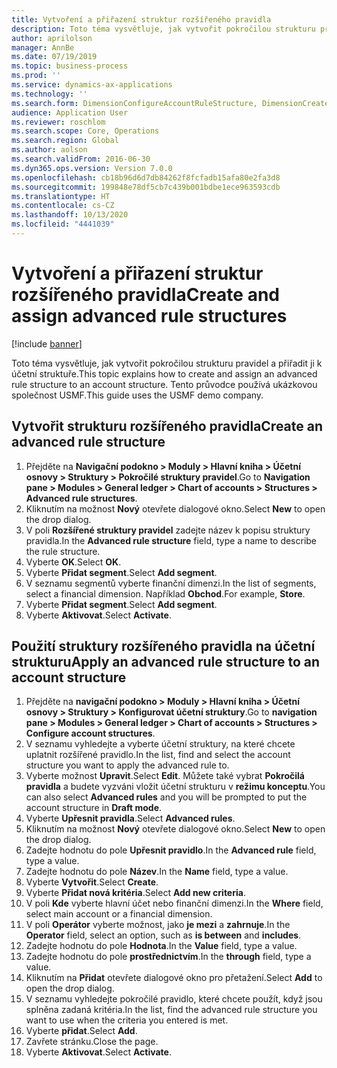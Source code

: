 ```yaml
---
title: Vytvoření a přiřazení struktur rozšířeného pravidla
description: Toto téma vysvětluje, jak vytvořit pokročilou strukturu pravidel a přiřadit ji k účetní struktuře.
author: aprilolson
manager: AnnBe
ms.date: 07/19/2019
ms.topic: business-process
ms.prod: ''
ms.service: dynamics-ax-applications
ms.technology: ''
ms.search.form: DimensionConfigureAccountRuleStructure, DimensionCreateAccountRuleStructure, DimensionHierarchyAddLevel, DimensionHierarchyConstraintActivate, DimensionConfigureAccountStructure, DimensionConfigureAccountRule, DimensionCreateAccountRule, DimensionSelectAccountRuleStructure
audience: Application User
ms.reviewer: roschlom
ms.search.scope: Core, Operations
ms.search.region: Global
ms.author: aolson
ms.search.validFrom: 2016-06-30
ms.dyn365.ops.version: Version 7.0.0
ms.openlocfilehash: cb18b96d6d7db84262f8fcfadb15afa80e2fa3d8
ms.sourcegitcommit: 199848e78df5cb7c439b001bdbe1ece963593cdb
ms.translationtype: HT
ms.contentlocale: cs-CZ
ms.lasthandoff: 10/13/2020
ms.locfileid: "4441039"
---
```

# <a name="create-and-assign-advanced-rule-structures"></a><span data-ttu-id="771e5-103">Vytvoření a přiřazení struktur rozšířeného pravidla</span><span class="sxs-lookup"><span data-stu-id="771e5-103">Create and assign advanced rule structures</span></span>

[!include [banner](../../includes/banner.md)]

<span data-ttu-id="771e5-104">Toto téma vysvětluje, jak vytvořit pokročilou strukturu pravidel a přiřadit ji k účetní struktuře.</span><span class="sxs-lookup"><span data-stu-id="771e5-104">This topic explains how to create and assign an advanced rule structure to an account structure.</span></span> <span data-ttu-id="771e5-105">Tento průvodce používá ukázkovou společnost USMF.</span><span class="sxs-lookup"><span data-stu-id="771e5-105">This guide uses the USMF demo company.</span></span>

## <a name="create-an-advanced-rule-structure"></a><span data-ttu-id="771e5-106">Vytvořit strukturu rozšířeného pravidla</span><span class="sxs-lookup"><span data-stu-id="771e5-106">Create an advanced rule structure</span></span>
1. <span data-ttu-id="771e5-107">Přejděte na **Navigační podokno > Moduly > Hlavní kniha > Účetní osnovy > Struktury > Pokročilé struktury pravidel**.</span><span class="sxs-lookup"><span data-stu-id="771e5-107">Go to **Navigation pane > Modules > General ledger > Chart of accounts > Structures > Advanced rule structures**.</span></span>
2. <span data-ttu-id="771e5-108">Kliknutím na možnost **Nový** otevřete dialogové okno.</span><span class="sxs-lookup"><span data-stu-id="771e5-108">Select **New** to open the drop dialog.</span></span>
3. <span data-ttu-id="771e5-109">V poli **Rozšířené struktury pravidel** zadejte název k popisu struktury pravidla.</span><span class="sxs-lookup"><span data-stu-id="771e5-109">In the **Advanced rule structure** field, type a name to describe the rule structure.</span></span>
4. <span data-ttu-id="771e5-110">Vyberte **OK**.</span><span class="sxs-lookup"><span data-stu-id="771e5-110">Select **OK**.</span></span>
5. <span data-ttu-id="771e5-111">Vyberte **Přidat segment**.</span><span class="sxs-lookup"><span data-stu-id="771e5-111">Select **Add segment**.</span></span>
6. <span data-ttu-id="771e5-112">V seznamu segmentů vyberte finanční dimenzi.</span><span class="sxs-lookup"><span data-stu-id="771e5-112">In the list of segments, select a financial dimension.</span></span> <span data-ttu-id="771e5-113">Například **Obchod**.</span><span class="sxs-lookup"><span data-stu-id="771e5-113">For example, **Store**.</span></span>  
7. <span data-ttu-id="771e5-114">Vyberte **Přidat segment**.</span><span class="sxs-lookup"><span data-stu-id="771e5-114">Select **Add segment**.</span></span>
8. <span data-ttu-id="771e5-115">Vyberte **Aktivovat**.</span><span class="sxs-lookup"><span data-stu-id="771e5-115">Select **Activate**.</span></span>

## <a name="apply-an-advanced-rule-structure-to-an-account-structure"></a><span data-ttu-id="771e5-116">Použití struktury rozšířeného pravidla na účetní strukturu</span><span class="sxs-lookup"><span data-stu-id="771e5-116">Apply an advanced rule structure to an account structure</span></span>
1. <span data-ttu-id="771e5-117">Přejděte na **navigační podokno > Moduly > Hlavní kniha > Účetní osnovy > Struktury > Konfigurovat účetní struktury**.</span><span class="sxs-lookup"><span data-stu-id="771e5-117">Go to **navigation pane > Modules > General ledger > Chart of accounts > Structures > Configure account structures**.</span></span>
2. <span data-ttu-id="771e5-118">V seznamu vyhledejte a vyberte účetní struktury, na které chcete uplatnit rozšířené pravidlo.</span><span class="sxs-lookup"><span data-stu-id="771e5-118">In the list, find and select the account structure you want to apply the advanced rule to.</span></span>
3. <span data-ttu-id="771e5-119">Vyberte možnost **Upravit**.</span><span class="sxs-lookup"><span data-stu-id="771e5-119">Select **Edit**.</span></span> <span data-ttu-id="771e5-120">Můžete také vybrat **Pokročilá pravidla** a budete vyzváni vložit účetní strukturu v **režimu konceptu**.</span><span class="sxs-lookup"><span data-stu-id="771e5-120">You can also select **Advanced rules** and you will be prompted to put the account structure in **Draft mode**.</span></span>  
4. <span data-ttu-id="771e5-121">Vyberte **Upřesnit pravidla**.</span><span class="sxs-lookup"><span data-stu-id="771e5-121">Select **Advanced rules**.</span></span>
5. <span data-ttu-id="771e5-122">Kliknutím na možnost **Nový** otevřete dialogové okno.</span><span class="sxs-lookup"><span data-stu-id="771e5-122">Select **New** to open the drop dialog.</span></span>
6. <span data-ttu-id="771e5-123">Zadejte hodnotu do pole **Upřesnit pravidlo**.</span><span class="sxs-lookup"><span data-stu-id="771e5-123">In the **Advanced rule** field, type a value.</span></span>
7. <span data-ttu-id="771e5-124">Zadejte hodnotu do pole **Název**.</span><span class="sxs-lookup"><span data-stu-id="771e5-124">In the **Name** field, type a value.</span></span>
8. <span data-ttu-id="771e5-125">Vyberte **Vytvořit**.</span><span class="sxs-lookup"><span data-stu-id="771e5-125">Select **Create**.</span></span>
9. <span data-ttu-id="771e5-126">Vyberte **Přidat nová kritéria**.</span><span class="sxs-lookup"><span data-stu-id="771e5-126">Select **Add new criteria**.</span></span>
10. <span data-ttu-id="771e5-127">V poli **Kde** vyberte hlavní účet nebo finanční dimenzi.</span><span class="sxs-lookup"><span data-stu-id="771e5-127">In the **Where** field, select main account or a financial dimension.</span></span>
11. <span data-ttu-id="771e5-128">V poli **Operátor** vyberte možnost, jako **je mezi** a **zahrnuje**.</span><span class="sxs-lookup"><span data-stu-id="771e5-128">In the **Operator** field, select an option, such as **is between** and **includes**.</span></span>
12. <span data-ttu-id="771e5-129">Zadejte hodnotu do pole **Hodnota**.</span><span class="sxs-lookup"><span data-stu-id="771e5-129">In the **Value** field, type a value.</span></span>
13. <span data-ttu-id="771e5-130">Zadejte hodnotu do pole **prostřednictvím**.</span><span class="sxs-lookup"><span data-stu-id="771e5-130">In the **through** field, type a value.</span></span>
14. <span data-ttu-id="771e5-131">Kliknutím na **Přidat** otevřete dialogové okno pro přetažení.</span><span class="sxs-lookup"><span data-stu-id="771e5-131">Select **Add** to open the drop dialog.</span></span>
15. <span data-ttu-id="771e5-132">V seznamu vyhledejte pokročilé pravidlo, které chcete použít, když jsou splněna zadaná kritéria.</span><span class="sxs-lookup"><span data-stu-id="771e5-132">In the list, find the advanced rule structure you want to use when the criteria you entered is met.</span></span>
16. <span data-ttu-id="771e5-133">Vyberte **přidat**.</span><span class="sxs-lookup"><span data-stu-id="771e5-133">Select **Add**.</span></span>
17. <span data-ttu-id="771e5-134">Zavřete stránku.</span><span class="sxs-lookup"><span data-stu-id="771e5-134">Close the page.</span></span>
18. <span data-ttu-id="771e5-135">Vyberte **Aktivovat**.</span><span class="sxs-lookup"><span data-stu-id="771e5-135">Select **Activate**.</span></span>

